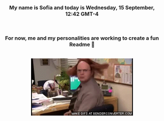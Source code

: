 


<div align="center">
<h3 >My name is Sofia and today is Wednesday, 15 September, 12:42 GMT-4</h3><br>
<h3 >For now, me and my personalities are working to create a fun Readme 👋
</h3><br>
<img src='img/dwight.gif' alt='working...'/>
</div>
